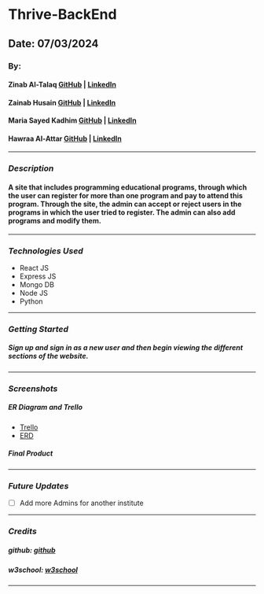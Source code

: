 # Thrive-BackEnd

## Date: 07/03/2024

### By:
#### Zinab Al-Talaq [GitHub](https://github.com/zainabaltalaq) | [LinkedIn](http://www.linkedin.com/in/zainabaltalaq)
#### Zainab Husain [GitHub](https://github.com/ZainabHussain20) | [LinkedIn](https://www.linkedin.com/in/zainab-hussain-350643310/)
#### Maria Sayed Kadhim [GitHub](https://github.com/) | [LinkedIn](http://www.linkedin.com/in/maria-kadhim)
#### Hawraa Al-Attar [GitHub](https://github.com/Hawraalattar) | [LinkedIn](https://www.linkedin.com/in/hawraalattar)

---

### **_Description_**

#### A site that includes programming educational programs, through which the user can register for more than one program and pay to attend this program. Through the site, the admin can accept or reject users in the programs in which the user tried to register. The admin can also add programs and modify them.

---

### **_Technologies Used_**

- React JS
- Express JS
- Mongo DB
- Node JS
- Python

---

### **_Getting Started_**

##### Sign up and sign in as a new user and then begin viewing the different sections of the website.

---

### **_Screenshots_**

##### ER Diagram and Trello 
- [Trello](https://trello.com/b/MFw3sZjK/thrive)
- [ERD](https://lucid.app/lucidchart/aeb9434c-7100-43b3-9607-ef0949dafb24/edit?viewport_loc=-1355%2C-2265%2C2399%2C898%2CHWEp-vi-RSFO&invitationId=inv_d4437256-9e4a-4d3a-8dac-34507b411647)

##### Final Product

---

### **_Future Updates_**

- [ ] Add more Admins for another institute

---

### **_Credits_**

##### github: [github](https://github.com/SEI-09-Bahrain/class_wiki?tab=readme-ov-file)

##### w3school: [w3school](https://www.w3schools.com/)

---
